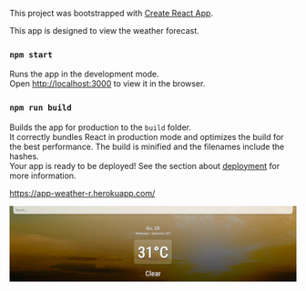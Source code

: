 This project was bootstrapped with [Create React App](https://github.com/facebook/create-react-app).

This app is designed to view the weather forecast. 

### `npm start`
Runs the app in the development mode.\
Open [http://localhost:3000](http://localhost:3000) to view it in the browser.

### `npm run build`
Builds the app for production to the `build` folder.\
It correctly bundles React in production mode and optimizes the build for the best performance.
The build is minified and the filenames include the hashes.\
Your app is ready to be deployed!
See the section about [deployment](https://facebook.github.io/create-react-app/docs/deployment) for more information.

https://app-weather-r.herokuapp.com/

![Screenshot](weather.png)
